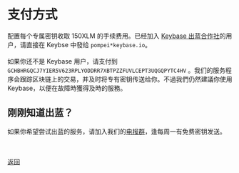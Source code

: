 # 支付方式

配置每个专属密钥收取 150XLM 的手续费用。已经加入 <a href="https://keybase.io/team/outliners">Keybase 出蓝合作社</a>的用户，请直接在 Keybse 中發给 `pompei*keybase.io`。
<br><br>
如果你还不是 Keybase 用户，请支付到 `GCHBHRGQCJ7YIER5V623RPLYODDRR7XBTPZZFUVLCEPT3UQGQPYTC4HV` 。我们的服务程序会跟踪区块链上的交易，并及时将专有密钥传送给你。不過我們仍然建議你使用Keybase，以便在故障時獲得及時的服務。

<h2> 刚刚知道出蓝？ </h2>

如果你希望尝试出蓝的服务，请加入我们的<a href="https://t.me/outlinex">电报群</a>，逢每周一有免费密钥发送。

<br><br><a href="https://outliners.github.io/stablekey.html">返回
